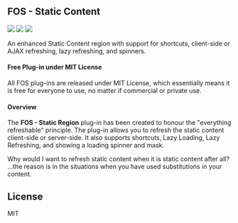 

## FOS - Static Content

![](https://img.shields.io/badge/Plug--in_Type-Region-orange.svg) ![](https://img.shields.io/badge/APEX-19.2-success.svg) ![](https://img.shields.io/badge/APEX-20.1-success.svg)

An enhanced Static Content region with support for shortcuts, client-side or AJAX refreshing, lazy refreshing, and spinners.
<h4>Free Plug-in under MIT License</h4>
<p>
All FOS plug-ins are released under MIT License, which essentially means it is free for everyone to use, no matter if commercial or private use.
</p>
<h4>Overview</h4>
<p>The <strong>FOS - Static Region</strong> plug-in has been created to honour the "everything refreshable" principle. The plug-in allows you to refresh the static content client-side or server-side. It also supports shortcuts, Lazy Loading, Lazy Refreshing, and showing a loading spinner and mask.
</p>
<p>
    Why would I want to refresh static content when it is static content after all? ...the reason is in the situations when you have used substitutions in your content.
</p>

## License

MIT



